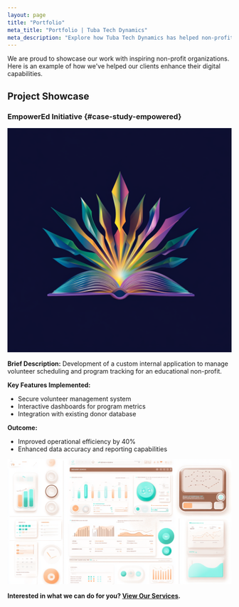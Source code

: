```yaml
---
layout: page
title: "Portfolio"
meta_title: "Portfolio | Tuba Tech Dynamics"
meta_description: "Explore how Tuba Tech Dynamics has helped non-profit organizations achieve their goals through innovative technology solutions."
---
```


We are proud to showcase our work with inspiring non-profit organizations. Here is an example of how we've helped our clients enhance their digital capabilities.

## Project Showcase

### EmpowerEd Initiative {#case-study-empowered}

![Logo design for 'EmpowerEd Initiative', featuring a stylized book and rising sun.](assets/images/empowered-logo.png)

**Brief Description:** Development of a custom internal application to manage volunteer scheduling and program tracking for an educational non-profit.

**Key Features Implemented:**

- Secure volunteer management system
- Interactive dashboards for program metrics
- Integration with existing donor database

**Outcome:**

- Improved operational efficiency by 40%
- Enhanced data accuracy and reporting capabilities

![Screenshots of a modern web application interface showing volunteer schedules and analytics dashboards.](assets/images/project-screenshots.png)

**Interested in what we can do for you? [View Our Services](/services).**
